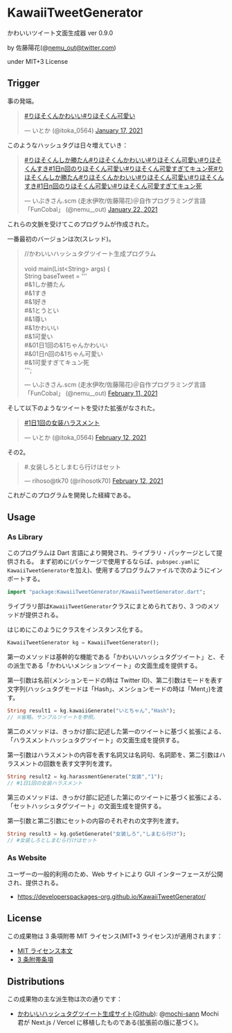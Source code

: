 # KawaiiTweetGenerator

かわいいツイート文面生成器 ver 0.9.0

by 佐藤陽花(@nemu_out@twitter.com)

under MIT+3 License

## Trigger

事の発端。

<blockquote class="twitter-tweet"><p lang="und" dir="ltr"><a href="https://twitter.com/hashtag/%E3%82%8A%E3%81%BB%E3%81%9D%E3%81%8F%E3%82%93%E3%81%8B%E3%82%8F%E3%81%84%E3%81%84?src=hash&amp;ref_src=twsrc%5Etfw">#りほそくんかわいい</a><a href="https://twitter.com/hashtag/%E3%82%8A%E3%81%BB%E3%81%9D%E3%81%8F%E3%82%93%E5%8F%AF%E6%84%9B%E3%81%84?src=hash&amp;ref_src=twsrc%5Etfw">#りほそくん可愛い</a></p>&mdash; いとか (@itoka_0564) <a href="https://twitter.com/itoka_0564/status/1350643617530986504?ref_src=twsrc%5Etfw">January 17, 2021</a></blockquote> 
このようなハッシュタグは日々増えていき：
<blockquote class="twitter-tweet"><p lang="und" dir="ltr"><a href="https://twitter.com/hashtag/%E3%82%8A%E3%81%BB%E3%81%9D%E3%81%8F%E3%82%93%E3%81%97%E3%81%8B%E5%8B%9D%E3%81%9F%E3%82%93?src=hash&amp;ref_src=twsrc%5Etfw">#りほそくんしか勝たん</a><a href="https://twitter.com/hashtag/%E3%82%8A%E3%81%BB%E3%81%9D%E3%81%8F%E3%82%93%E3%81%8B%E3%82%8F%E3%81%84%E3%81%84?src=hash&amp;ref_src=twsrc%5Etfw">#りほそくんかわいい</a><a href="https://twitter.com/hashtag/%E3%82%8A%E3%81%BB%E3%81%9D%E3%81%8F%E3%82%93%E5%8F%AF%E6%84%9B%E3%81%84?src=hash&amp;ref_src=twsrc%5Etfw">#りほそくん可愛い</a><a href="https://twitter.com/hashtag/%E3%82%8A%E3%81%BB%E3%81%9D%E3%81%8F%E3%82%93%E3%81%99%E3%81%8D?src=hash&amp;ref_src=twsrc%5Etfw">#りほそくんすき</a><a href="https://twitter.com/hashtag/1%E6%97%A5n%E5%9B%9E%E3%81%AE%E3%82%8A%E3%81%BB%E3%81%9D%E3%81%8F%E3%82%93%E5%8F%AF%E6%84%9B%E3%81%84?src=hash&amp;ref_src=twsrc%5Etfw">#1日n回のりほそくん可愛い</a><a href="https://twitter.com/hashtag/%E3%82%8A%E3%81%BB%E3%81%9D%E3%81%8F%E3%82%93%E5%8F%AF%E6%84%9B%E3%81%99%E3%81%8E%E3%81%A6%E3%82%AD%E3%83%A5%E3%83%B3%E6%AD%BB?src=hash&amp;ref_src=twsrc%5Etfw">#りほそくん可愛すぎてキュン死</a><a href="https://twitter.com/hashtag/%E3%82%8A%E3%81%BB%E3%81%9D%E3%81%8F%E3%82%93%E3%81%97%E3%81%8B%E5%8B%9D%E3%81%9F%E3%82%93?src=hash&amp;ref_src=twsrc%5Etfw">#りほそくんしか勝たん</a><a href="https://twitter.com/hashtag/%E3%82%8A%E3%81%BB%E3%81%9D%E3%81%8F%E3%82%93%E3%81%8B%E3%82%8F%E3%81%84%E3%81%84?src=hash&amp;ref_src=twsrc%5Etfw">#りほそくんかわいい</a><a href="https://twitter.com/hashtag/%E3%82%8A%E3%81%BB%E3%81%9D%E3%81%8F%E3%82%93%E5%8F%AF%E6%84%9B%E3%81%84?src=hash&amp;ref_src=twsrc%5Etfw">#りほそくん可愛い</a><a href="https://twitter.com/hashtag/%E3%82%8A%E3%81%BB%E3%81%9D%E3%81%8F%E3%82%93%E3%81%99%E3%81%8D?src=hash&amp;ref_src=twsrc%5Etfw">#りほそくんすき</a><a href="https://twitter.com/hashtag/1%E6%97%A5n%E5%9B%9E%E3%81%AE%E3%82%8A%E3%81%BB%E3%81%9D%E3%81%8F%E3%82%93%E5%8F%AF%E6%84%9B%E3%81%84?src=hash&amp;ref_src=twsrc%5Etfw">#1日n回のりほそくん可愛い</a><a href="https://twitter.com/hashtag/%E3%82%8A%E3%81%BB%E3%81%9D%E3%81%8F%E3%82%93%E5%8F%AF%E6%84%9B%E3%81%99%E3%81%8E%E3%81%A6%E3%82%AD%E3%83%A5%E3%83%B3%E6%AD%BB?src=hash&amp;ref_src=twsrc%5Etfw">#りほそくん可愛すぎてキュン死</a></p>&mdash; いぶきさん.scm (走水伊吹/佐藤陽花)＠自作プログラミング言語「FunCobal」 (@nemu__out) <a href="https://twitter.com/nemu__out/status/1352599366184226816?ref_src=twsrc%5Etfw">January 22, 2021</a></blockquote>

これらの文脈を受けてこのプログラムが作成された。

一番最初のバージョンは次(スレッド)。

<blockquote class="twitter-tweet"><p lang="ja" dir="ltr">//かわいいハッシュタグツイート生成プログラム<br><br>void main(List&lt;String&gt; args) {<br> String baseTweet = &#39;&#39;&#39;<br>#&amp;1しか勝たん<br>#&amp;1すき<br>#&amp;1好き<br>#&amp;1とうとい<br>#&amp;1尊い<br>#&amp;1かわいい<br>#&amp;1可愛い<br>#&amp;01日1回の&amp;1ちゃんかわいい<br>#&amp;01日n回の&amp;1ちゃん可愛い<br>#&amp;1可愛すぎてキュン死<br>&#39;&#39;&#39;;</p>&mdash; いぶきさん.scm (走水伊吹/佐藤陽花)＠自作プログラミング言語「FunCobal」 (@nemu__out) <a href="https://twitter.com/nemu__out/status/1359840586014986241?ref_src=twsrc%5Etfw">February 11, 2021</a></blockquote>

そして以下のようなツイートを受けた拡張がなされた。

<blockquote class="twitter-tweet"><p lang="und" dir="ltr"><a href="https://twitter.com/hashtag/1%E6%97%A51%E5%9B%9E%E3%81%AE%E5%A5%B3%E8%A3%85%E3%83%8F%E3%83%A9%E3%82%B9%E3%83%A1%E3%83%B3%E3%83%88?src=hash&amp;ref_src=twsrc%5Etfw">#1日1回の女装ハラスメント</a></p>&mdash; いとか (@itoka_0564) <a href="https://twitter.com/itoka_0564/status/1360220664406310913?ref_src=twsrc%5Etfw">February 12, 2021</a></blockquote>
その2。
<blockquote class="twitter-tweet"><p lang="ja" dir="ltr">#.女装しろとしまむら行けはセット</p>&mdash; ‎rihoso@tk70 (@rihosotk70) <a href="https://twitter.com/rihosotk70/status/1360221751955755012?ref_src=twsrc%5Etfw">February 12, 2021</a></blockquote>

これがこのプログラムを開発した経緯である。

## Usage

### As Library

このプログラムは Dart 言語により開発され、ライブラリ・パッケージとして提供される。
まず初めに(パッケージで使用するならば、`pubspec.yaml`に`KawaiiTweetGenerator`を加え)、使用するプログラムファイルで次のようにインポートする。

```Dart
import "package:KawaiiTweetGenerator/KawaiiTweetGenerator.dart";
```

ライブラリ部は`KawaiiTweetGenerator`クラスにまとめられており、3 つのメソッドが提供される。

はじめにこのようにクラスをインスタンス化する。

```Dart
KawaiiTweetGenerator kg = KawaiiTweetGenerator();
```

第一のメソッドは基幹的な機能である「かわいいハッシュタグツイート」と、その派生である「かわいいメンションツイート」の文面生成を提供する。

第一引数は名前(メンションモードの時は Twitter ID)、第二引数はモードを表す文字列(ハッシュタグモードは「Hash」、メンションモードの時は「Ment」)を渡す。

```Dart
String result1 = kg.kawaiiGenerate("いとちゃん","Hash");
// ※省略。サンプルツイートを参照。
```

第二のメソッドは、きっかけ部に記述した第一のツイートに基づく拡張による、「ハラスメントハッシュタグツイート」の文面生成を提供する。

第一引数はハラスメントの内容を表す名詞又は名詞句、名詞節を、第二引数はハラスメントの回数を表す文字列を渡す。

```Dart
String result2 = kg.harassmentGenerate("女装","1");
// #1日1回の女装ハラスメント
```

第三のメソッドは、きっかけ部に記述した第にのツイートに基づく拡張による、「セットハッシュタグツイート」の文面生成を提供する。

第一引数と第二引数にセットの内容のそれぞれの文字列を渡す。

```Dart
String result3 = kg.goSetGenerate("女装しろ","しまむら行け");
// #女装しろとしまむら行けはセット
```

### As Website

ユーザーの一般的利用のため、Web サイトにより GUI インターフェースが公開され、提供される。

- https://developerspackages-org.github.io/KawaiiTweetGenerator/

## License

この成果物は 3 条項附帯 MIT ライセンス(MIT+3 ライセンス)が適用されます：

- [MIT ライセンス本文](./LICENSE)
- [3 条附帯条項](./add/LICENSE)

## Distributions

この成果物の主な派生物は次の通りです：

- [かわいいハッシュタグツイート生成サイト](https://kawaii-tweet.vercel.app/)([Github](https://github.com/mochi-sann/kawaii-hashtag-tweet-site)): @[mochi-sann](https://github.com/mochi-sann)
  Mochi 君が Next.js / Vercel に移植したものである(拡張前の版に基づく)。
